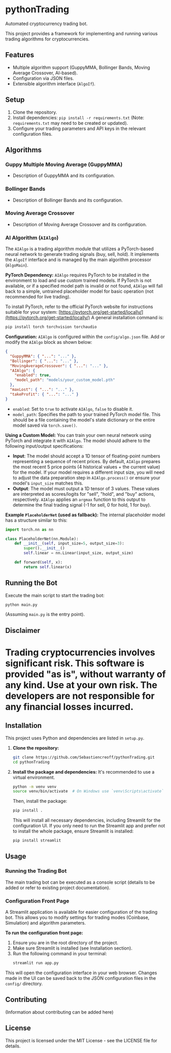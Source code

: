 # pythonTrading
Automated cryptocurrency trading bot.


This project provides a framework for implementing and running various trading algorithms for cryptocurrencies.

## Features
- Multiple algorithm support (GuppyMMA, Bollinger Bands, Moving Average Crossover, AI-based).
- Configuration via JSON files.
- Extensible algorithm interface (`AlgoIf`).

## Setup
1. Clone the repository.
2. Install dependencies: `pip install -r requirements.txt` (Note: `requirements.txt` may need to be created or updated).
3. Configure your trading parameters and API keys in the relevant configuration files.

## Algorithms

### Guppy Multiple Moving Average (GuppyMMA)
- Description of GuppyMMA and its configuration.

### Bollinger Bands
- Description of Bollinger Bands and its configuration.

### Moving Average Crossover
- Description of Moving Average Crossover and its configuration.

### AI Algorithm (`AIAlgo`)
The `AIAlgo` is a trading algorithm module that utilizes a PyTorch-based neural network to generate trading signals (buy, sell, hold). It implements the `AlgoIf` interface and is managed by the main algorithm processor (`AlgoMain`).

**PyTorch Dependency:**
`AIAlgo` requires PyTorch to be installed in the environment to load and use custom trained models. If PyTorch is not available, or if a specified model path is invalid or not found, `AIAlgo` will fall back to a simple, untrained placeholder model for basic operation (not recommended for live trading).

To install PyTorch, refer to the official PyTorch website for instructions suitable for your system: [https://pytorch.org/get-started/locally/](https://pytorch.org/get-started/locally/)
A general installation command is:
```bash
pip install torch torchvision torchaudio
```

**Configuration:**
`AIAlgo` is configured within the `config/algo.json` file. Add or modify the `AIAlgo` block as shown below:

```json
{
  "GuppyMMA": { "...": "..." },
  "Bollinger": { "...": "..." },
  "MovingAverageCrossover": { "...": "..." },
  "AIAlgo": {
    "enabled": true,
    "model_path": "models/your_custom_model.pth"
  },
  "maxLost": { "...": "..." },
  "takeProfit": { "...": "..." }
}
```
- `enabled`: Set to `true` to activate `AIAlgo`, `false` to disable it.
- `model_path`: Specifies the path to your trained PyTorch model file. This should be a file containing the model's state dictionary or the entire model saved via `torch.save()`.

**Using a Custom Model:**
You can train your own neural network using PyTorch and integrate it with `AIAlgo`. The model should adhere to the following input/output specifications:

-   **Input**: The model should accept a 1D tensor of floating-point numbers representing a sequence of recent prices. By default, `AIAlgo` prepares the most recent 5 price points (4 historical values + the current value) for the model. If your model requires a different input size, you will need to adjust the data preparation step in `AIAlgo.process()` or ensure your model's `input_size` matches this.
-   **Output**: The model must output a 1D tensor of 3 values. These values are interpreted as scores/logits for "sell", "hold", and "buy" actions, respectively. `AIAlgo` applies an `argmax` function to this output to determine the final trading signal (-1 for sell, 0 for hold, 1 for buy).

**Example `PlaceholderNet` (used as fallback):**
The internal placeholder model has a structure similar to this:
```python
import torch.nn as nn

class PlaceholderNet(nn.Module):
    def __init__(self, input_size=5, output_size=3):
        super().__init__()
        self.linear = nn.Linear(input_size, output_size)

    def forward(self, x):
        return self.linear(x)
```

## Running the Bot
Execute the main script to start the trading bot:
```bash
python main.py
```
(Assuming `main.py` is the entry point).

## Disclaimer
Trading cryptocurrencies involves significant risk. This software is provided "as is", without warranty of any kind. Use at your own risk.
The developers are not responsible for any financial losses incurred.
=======
## Installation

This project uses Python and dependencies are listed in `setup.py`.

1.  **Clone the repository:**
    ```bash
    git clone https://github.com/Sebastiencreoff/pythonTrading.git
    cd pythonTrading
    ```

2.  **Install the package and dependencies:**
    It's recommended to use a virtual environment.
    ```bash
    python -m venv venv
    source venv/bin/activate  # On Windows use `venv\Scripts\activate`
    ```
    Then, install the package:
    ```bash
    pip install .
    ```
    This will install all necessary dependencies, including Streamlit for the configuration UI. If you only need to run the Streamlit app and prefer not to install the whole package, ensure Streamlit is installed:
    ```bash
    pip install streamlit
    ```

## Usage

### Running the Trading Bot
The main trading bot can be executed as a console script (details to be added or refer to existing project documentation).

### Configuration Front Page
A Streamlit application is available for easier configuration of the trading bot. This allows you to modify settings for trading modes (Coinbase, Simulation) and algorithm parameters.

**To run the configuration front page:**

1.  Ensure you are in the root directory of the project.
2.  Make sure Streamlit is installed (see Installation section).
3.  Run the following command in your terminal:
    ```bash
    streamlit run app.py
    ```
This will open the configuration interface in your web browser. Changes made in the UI can be saved back to the JSON configuration files in the `config/` directory.

## Contributing
(Information about contributing can be added here)

## License
This project is licensed under the MIT License - see the LICENSE file for details.

